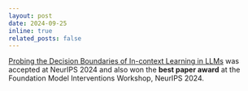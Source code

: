 ```yaml
---
layout: post  
date: 2024-09-25
inline: true  
related_posts: false  
---
```


[Probing the Decision Boundaries of In-context Learning in LLMs](https://arxiv.org/abs/2406.11233) was accepted at NeurIPS 2024 and also won the **best paper award** at the Foundation Model Interventions Workshop, NeurIPS 2024.
